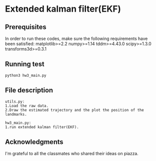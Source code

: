 # Extended kalman filter(EKF)

## Prerequisites
In order to run these codes, make sure the following requirements have been satisfied:
matplotlib>=2.2
numpy>=1.14
tddm>=4.43.0
scipy>=1.3.0
transforms3d>=0.3.1
## Running test 
```
python3 hw3_main.py 
```

## File description
```
utils.py:
1.Load the raw data.
2.Draw the estimated trajectory and the plot the position of the landmarks.
```
```
hw3_main.py:
1.run extended kalman filter(EKF).
```
## Acknowledgments
I'm grateful to all the classmates who shared their ideas on piazza.
